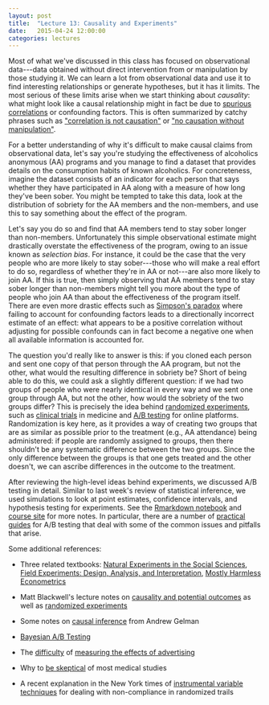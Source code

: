 ```yaml
---
layout: post
title:  "Lecture 13: Causality and Experiments"
date:   2015-04-24 12:00:00
categories: lectures
---
```


Most of what we've discussed in this class has focused on observational data---data obtained without direct intervention from or manipulation by those studying it.
We can learn a lot from observational data and use it to find interesting relationships or generate hypotheses, but it has it limits.
The most serious of these limits arise when we start thinking about _causality_: what might look like a causal relationship might in fact be due to [spurious correlations](http://www.tylervigen.com/spurious-correlations) or confounding factors.
This is often summarized by catchy phrases such as ["correlation is not causation"](http://freakonomics.com/2009/06/30/so-long-and-thanks-for-all-the-f-tests/) or ["no causation without manipulation"](http://freakonomics.com/2009/06/30/so-long-and-thanks-for-all-the-f-tests/).


For a better understanding of why it's difficult to make causal claims from observational data, let's say you're studying the effectiveness of alcoholics anonymous (AA) programs and you manage to find a dataset that provides details on the consumption habits of known alcoholics.
For concreteness, imagine the dataset consists of an indicator for each person that says whether they have participated in AA along with a measure of how long they've been sober.
You might be tempted to take this data, look at the distribution of sobriety for the AA members and the non-members, and use this to say something about the effect of the program.

Let's say you do so and find that AA members tend to stay sober longer than non-members.
Unfortunately this simple observational estimate might drastically overstate the effectiveness of the program, owing to an issue known as _selection bias_.
For instance, it could be the case that the very people who are more likely to stay sober---those who will make a real effort to do so, regardless of whether they're in AA or not---are also more likely to join AA.
If this is true, then simply observing that AA members tend to stay sober longer than non-members might tell you more about the type of people who join AA than about the effectiveness of the program itself.
There are even more drastic effects such as [Simpson's paradox](http://en.wikipedia.org/wiki/Simpson's_paradox) where failing to account for confounding factors leads to a directionally incorrect estimate of an effect: what appears to be a positive correlation without adjusting for possible confounds can in fact become a negative one when all available information is accounted for.

The question you'd really like to answer is this: if you cloned each person and sent one copy of that person through the AA program, but not the other, what would the resulting difference in sobriety be?
Short of being able to do this, we could ask a slightly different question: if we had two groups of people who were nearly identical in every way and we sent one group through AA, but not the other, how would the sobriety of the two groups differ?
This is precisely the idea behind [randomized experiments](http://en.wikipedia.org/wiki/Randomized_experiment), such as [clinical trials](http://en.wikipedia.org/wiki/Clinical_trial) in medicine and [A/B testing](http://en.wikipedia.org/wiki/A/B_testing) for online platforms.
Randomization is key here, as it provides a way of creating two groups that are as similar as possible prior to the treatment (e.g., AA attendance) being administered: if people are randomly assigned to groups, then there shouldn't be any systematic difference between the two groups.
Since the only difference between the groups is that one gets treated and the other doesn't, we can ascribe differences in the outcome to the treatment.

After reviewing the high-level ideas behind experiments, we discussed A/B testing in detail.
Similar to last week's review of statistical inference, we used simulations to look at point estimates, confidence intervals, and hypothesis testing for experiments.
See the [Rmarkdown notebook](http://rpubs.com/jhofman/ab_testing) and [course site](http://glinden.blogspot.com/2007/06/ab-testing-at-amazon-and-microsoft.html) for more notes.
In particular, there are a number of [practical guides](http://glinden.blogspot.com/2007/06/ab-testing-at-amazon-and-microsoft.html) for A/B testing that deal with some of the common issues and pitfalls that arise.

Some additional references:

* Three related textbooks: [Natural Experiments in the Social Sciences](http://www.cambridge.org/us/academic/subjects/politics-international-relations/research-methods-politics/natural-experiments-social-sciences-design-based-approach), [Field Experiments: Design, Analysis, and Interpretation](http://isps.yale.edu/FEDAI), [Mostly Harmless Econometrics](http://www.mostlyharmlesseconometrics.com)

* Matt Blackwell's lecture notes on [causality and potential outcomes](http://www.mattblackwell.org/files/teaching/s03-potential.pdf) as well as [randomized experiments](http://www.mattblackwell.org/files/teaching/s04-experiments.pdf)

* Some notes on [causal inference](http://andrewgelman.com/2007/12/08/causal_inferenc_2/) from Andrew Gelman

* [Bayesian A/B Testing](http://developers.lyst.com/data/2014/05/10/bayesian-ab-testing/)

* The [difficulty](http://papers.ssrn.com/sol3/papers.cfm?abstract_id=2367103) of [measuring the effects of advertising](http://papers.ssrn.com/sol3/papers.cfm?abstract_id=2338892)

* Why to [be skeptical](http://www.vox.com/2015/3/23/8264355/research-study-hype) of most medical studies

* A recent explanation in the New York times of [instrumental variable techniques](http://www.nytimes.com/2015/04/07/upshot/alcoholics-anonymous-and-the-challenge-of-evidence-based-medicine.html) for dealing with non-compliance in randomized trails
